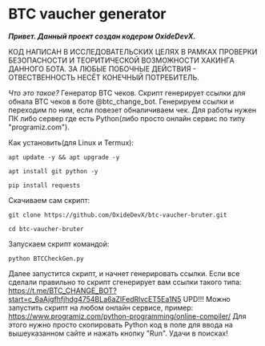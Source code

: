 # BTC vaucher generator
***Привет. Данный проект создан кодером OxideDevX.***

КОД НАПИСАН В ИССЛЕДОВАТЕЛЬСКИХ ЦЕЛЯХ В РАМКАХ ПРОВЕРКИ БЕЗОПАСНОСТИ И ТЕОРИТИЧЕСКОЙ ВОЗМОЖНОСТИ ХАКИНГА ДАННОГО БОТА. 
ЗА ЛЮБЫЕ ПОБОЧНЫЕ ДЕЙСТВИЯ - ОТВЕСТВЕННОСТЬ НЕСЁТ КОНЕЧНЫЙ ПОТРЕБИТЕЛЬ. 


*Что это такое?*
Генератор BTC чеков. 
Скрипт генерирует ссылки для обнала BTC чеков в боте @btc_change_bot.
Генерируем ссылки и переходим по ним, если повезет обналичиваем чек.
Для работы нужен ПК либо сервер где есть Python(либо просто онлайн сервис по типу "programiz.com").

Как установить(для Linux и Termux): 

    apt update -y && apt upgrade -y

    apt install git python -y

    pip install requests

Скачиваем сам скрипт:

    git clone https://github.com/OxideDevX/btc-vaucher-bruter.git

    cd btc-vaucher-bruter

Запускаем скрипт командой:

    python BTCCheckGen.py

Далее запустится скрипт, и начнет генерировать ссылки.
Если все сделали правильно то скрипт сгенерирует вам ссылки такого типа:
    https://t.me/BTC_CHANGE_BOT?start=c_6aAjgfhfjhdg4754BLa6aZIFedRlvcET5Ea1N5
UPD!!! Можно запустить скрипт на любом онлайн сервисе, 
пример: https://www.programiz.com/python-programming/online-compiler/
Для этого нужно просто скопировать Python код в поле для ввода на вышеуказанном сайте и нажать кнопку "Run".
Удачи в поисках!
